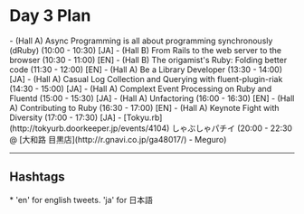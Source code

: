 <h1>Day 3 Plan</h1>
-  (Hall A) Async Programming is all about programming synchronously (dRuby) (10:00 - 10:30) [JA]
- (Hall B) From Rails to the web server to the browser (10:30 - 11:00) [EN]
- (Hall B) The origamist's Ruby: Folding better code (11:30 - 12:00) [EN]
- (Hall A) Be a Library Developer (13:30 - 14:00) [JA]
- (Hall A) Casual Log Collection and Querying with fluent-plugin-riak (14:30 - 15:00) [JA]
- (Hall A) Complext Event Processing on Ruby and Fluentd (15:00 - 15:30) [JA]
- (Hall A) Unfactoring (16:00 - 16:30) [EN]
- (Hall A) Contributing to Ruby (16:30 - 17:00) [EN]
- (Hall A) Keynote Fight with Diversity (17:00 - 17:30) [JA]
- [Tokyu.rb](http://tokyurb.doorkeeper.jp/events/4104) しゃぶしゃパチイ (20:00 - 22:30 @ [大和路 目黒店](http://r.gnavi.co.jp/ga48017/) - Meguro)

-----------------
<h2>Hashtags</h2>
* 'en' for english tweets. 'ja' for 日本語
